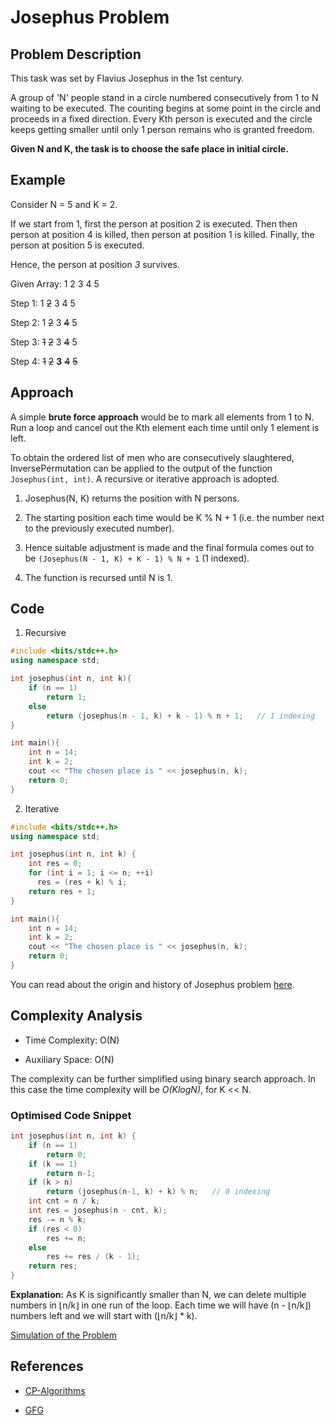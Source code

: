 # Josephus Problem

## Problem Description

This task was set by Flavius Josephus in the 1st century.

A group of 'N' people stand in a circle numbered consecutively from 1 to N waiting to be executed. The counting begins at some point in the circle and proceeds in a fixed direction. Every Kth person is executed and the circle keeps getting smaller until only 1 person remains who is granted freedom.

**Given N and K, the task is to choose the safe place in initial circle.**

## Example

Consider N = 5 and K = 2.

If we start from 1, first the person at position 2 is executed. Then then person at position 4 is killed, then person at position 1 is killed. Finally, the person at position 5 is executed.

Hence, the person at position *3* survives.

Given Array: 1 2 3 4 5

Step 1: 1 ~~2~~ 3 4 5

Step 2: 1 ~~2~~ 3 ~~4~~ 5

Step 3: ~~1~~ ~~2~~ 3 ~~4~~ 5

Step 4: ~~1~~ ~~2~~ **3** ~~4~~ ~~5~~

## Approach

A simple **brute force approach** would be to mark all elements from 1 to N. Run a loop and cancel out the Kth element each time until only 1 element is left.

To obtain the ordered list of men who are consecutively slaughtered, InversePermutation can be applied to the output of the function `Josephus(int, int)`. A recursive or iterative approach is adopted.

1. Josephus(N, K) returns the position with N persons.

2. The starting position each time would be K % N + 1 (i.e. the number next to the previously executed number).

3. Hence suitable adjustment is made and the final formula comes out to be `(Josephus(N - 1, K) + K - 1) % N + 1` (1 indexed).

4. The function is recursed until N is 1.


## Code

1.  Recursive 

```C++
#include <bits/stdc++.h>
using namespace std;

int josephus(int n, int k){
	if (n == 1)
		return 1;
	else
		return (josephus(n - 1, k) + k - 1) % n + 1;   // 1 indexing
}

int main(){
	int n = 14;
	int k = 2;
	cout << "The chosen place is " << josephus(n, k);
	return 0;
}

```

2. Iterative

```C++
#include <bits/stdc++.h>
using namespace std;

int josephus(int n, int k) {
    int res = 0;
    for (int i = 1; i <= n; ++i)
      res = (res + k) % i;
    return res + 1;
}

int main(){
	int n = 14;
	int k = 2;
	cout << "The chosen place is " << josephus(n, k);
	return 0;
}

```
You can read about the origin and history of Josephus problem [here](https://mathworld.wolfram.com/JosephusProblem.htmlhttps://www.gleammath.com/post/solve-this-deadly-puzzle-investigating-the-josephus-problem).

## Complexity Analysis

* Time Complexity: O(N)

* Auxiliary Space: O(N)

The complexity can be further simplified using binary search approach. In this case the time complexity will be *O(KlogN)*, for K << N.

### Optimised Code Snippet

```C++
int josephus(int n, int k) {
    if (n == 1)
        return 0;
    if (k == 1)
        return n-1;
    if (k > n)
        return (josephus(n-1, k) + k) % n;   // 0 indexing
    int cnt = n / k;
    int res = josephus(n - cnt, k);
    res -= n % k;
    if (res < 0)
        res += n;
    else
        res += res / (k - 1);
    return res;
}
```
**Explanation:** As K is significantly smaller than N, we can delete multiple numbers in ⌊n/k⌋ in one run of the loop. Each time we will have (n - ⌊n/k⌋) numbers left and we will start with (⌊n/k⌋ * k).

[Simulation of the Problem](https://www.geogebra.org/m/ExvvrBbR)

## References

* [CP-Algorithms](https://cp-algorithms.com/others/josephus_problem.html)

* [GFG](https://www.geeksforgeeks.org/josephus-problem-set-1-a-on-solution/#)